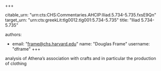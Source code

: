 +++


citable_urn: "urn:cts:CHS:Commentaries.AHCIP:Iliad.5.734-5.735.fxsE9Qn"
target_urn: "urn:cts:greekLit:tlg0012.tlg001:5.734-5.735"
title: "Iliad 5.734-5.735"

authors:
- email: "frame@chs.harvard.edu"
  name: "Douglas Frame"
  username: "dframe"
+++

<p>analysis of Athena’s association with crafts and in particular the production of clothing</p>